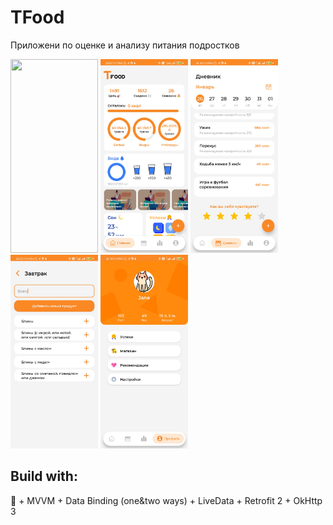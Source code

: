 # TFood
Приложени по оценке и анализу питания подростков<p> <p>
<kbd><img src="/tfood_promo/video.gif" width="140" height="310"></kbd> 
<kbd><img src="/tfood_promo/screen1.jpg" width="140" height="310"></kbd>
<kbd><img src="/tfood_promo/screen2.jpg" width="140" height="310"></kbd>
<kbd><img src="/tfood_promo/screen3.jpg" width="140" height="310"></kbd>
 <kbd><img src="/tfood_promo/screen4.jpg" width="140" height="310"></kbd> 



## Build with:
:orange_heart: + MVVM + Data Binding (one&two ways) + LiveData + Retrofit 2 + OkHttp 3
